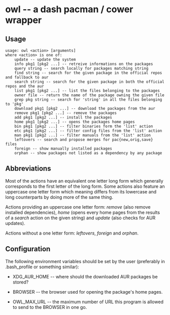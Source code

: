 # owl -- a dash pacman / cower wrapper

## Usage

    usage: owl <action> [arguments]
    where <action> is one of:
        update -- update the system
        info pkg1 [pkg2 ...] -- retreive informations on the packages
        query string -- search locally for packages matching string
        find string -- search for the given package in the official repos and fallback to aur
        search string -- search for the given package in both the official repos and the aur
        list pkg1 [pkg2 ...] -- list the files belonging to the packages
        owner file -- return the name of the package owning the given file
        grep pkg string -- search for 'string' in all the files belonging to 'pkg'
        download pkg1 [pkg2 ...] -- download the packages from the aur
        remove pkg1 [pkg2 ...] -- remove the packages
        add pkg1 [pkg2 ...] -- install the packages
        home pkg1 [pkg2 ...] -- opens the packages home pages
        bin pkg1 [pkg2 ...] -- filter binaries form the 'list' action
        etc pkg1 [pkg2 ...] -- filter config files from the 'list' action 
        man pkg1 [pkg2 ...] -- filter manuals from the 'list' action
        leftovers -- search and propose merges for pac{new,orig,save} files
        foreign -- show manually installed packages
        orphan -- show packages not listed as a dependency by any package

## Abbreviations

Most of the actions have an equivalent one letter long form which generally
corresponds to the first letter of the long form. Some actions also feature an
uppercase one letter form which meaning differs from its lowercase and long
counterparts by doing more of the same thing.

Actions providing an uppercase one letter form: *remove* (also remove installed
dependencies), *home* (opens every home pages from the results of a *search*
action on the given string) and *update* (also checks for AUR updates).

Actions without a one letter form: *leftovers*, *foreign* and *orphan*.

## Configuration

The following environment variables should be set by the user (preferably in .bash_profile or something similar):

- XDG_AUR_HOME -- where should the downloaded AUR packages be stored?

- BROWSER -- the browser used for opening the package's home pages.

- OWL_MAX_URL -- the maximum number of URL this program is allowed to send to
  the BROWSER in one go.
